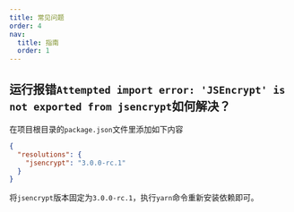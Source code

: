 ```yaml
---
title: 常见问题
order: 4
nav:
  title: 指南
  order: 1
---
```


## 运行报错`Attempted import error: 'JSEncrypt' is not exported from jsencrypt`如何解决？

在项目根目录的`package.json`文件里添加如下内容
```json
{
  "resolutions": {
    "jsencrypt": "3.0.0-rc.1"
  }
}
```
将`jsencrypt`版本固定为`3.0.0-rc.1`，执行`yarn`命令重新安装依赖即可。


